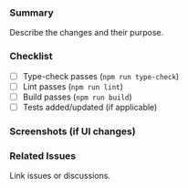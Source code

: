 ### Summary

Describe the changes and their purpose.

### Checklist
- [ ] Type-check passes (`npm run type-check`)
- [ ] Lint passes (`npm run lint`)
- [ ] Build passes (`npm run build`)
- [ ] Tests added/updated (if applicable)

### Screenshots (if UI changes)

### Related Issues
Link issues or discussions.

